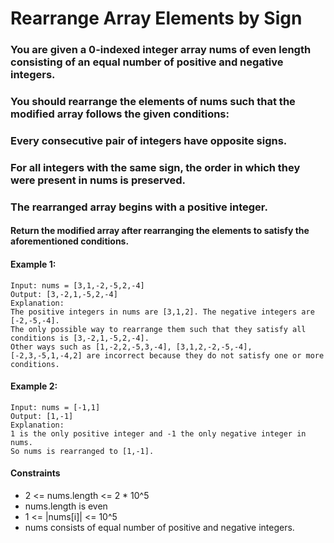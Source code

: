 # Rearrange Array Elements by Sign

### You are given a 0-indexed integer array nums of even length consisting of an equal number of positive and negative integers.

### You should rearrange the elements of nums such that the modified array follows the given conditions:

### Every consecutive pair of integers have opposite signs.
### For all integers with the same sign, the order in which they were present in nums is preserved.
### The rearranged array begins with a positive integer.
#### Return the modified array after rearranging the elements to satisfy the aforementioned conditions.


#### Example 1:

    Input: nums = [3,1,-2,-5,2,-4]
    Output: [3,-2,1,-5,2,-4]
    Explanation:
    The positive integers in nums are [3,1,2]. The negative integers are [-2,-5,-4].
    The only possible way to rearrange them such that they satisfy all conditions is [3,-2,1,-5,2,-4].
    Other ways such as [1,-2,2,-5,3,-4], [3,1,2,-2,-5,-4], [-2,3,-5,1,-4,2] are incorrect because they do not satisfy one or more conditions. 

#### Example 2:

    Input: nums = [-1,1]
    Output: [1,-1]
    Explanation:
    1 is the only positive integer and -1 the only negative integer in nums.
    So nums is rearranged to [1,-1].

#### Constraints

- 2 <= nums.length <= 2 * 10^5
- nums.length is even
- 1 <= |nums[i]| <= 10^5
- nums consists of equal number of positive and negative integers.

